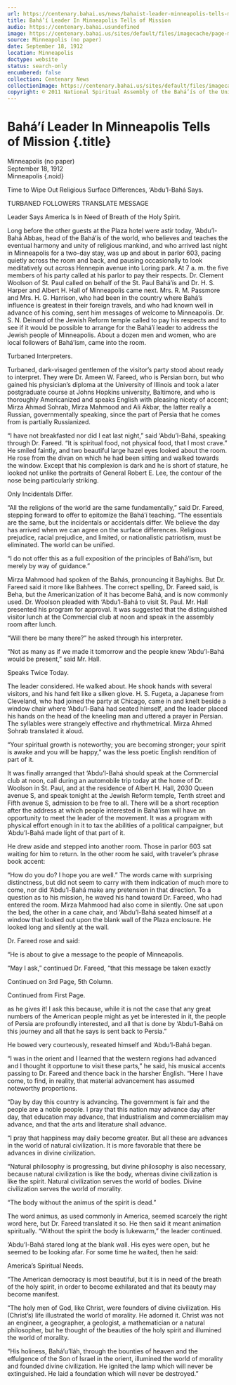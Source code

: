 ```yaml
---
url: https://centenary.bahai.us/news/bahaist-leader-minneapolis-tells-mission
title: Bahá’í Leader In Minneapolis Tells of Mission
audio: https://centenary.bahai.usundefined
image: https://centenary.bahai.us/sites/default/files/imagecache/page-main-image/images/press_clippings/19120918%2CThe%20Minneapols%2C%20Bahaist%20Leader%20in%20Minneapolis%20Tells%20of%20Mission.png
source: Minneapolis (no paper)
date: September 18, 1912
location: Minneapolis
doctype: website
status: search-only
encumbered: false
collection: Centenary News
collectionImage: https://centenary.bahai.us/sites/default/files/imagecache/theme-image/main_image/abdulbaha-overview-small_0.jpg
copyright: © 2011 National Spiritual Assembly of the Bahá’ís of the United States
---
```



# Bahá’í Leader In Minneapolis Tells of Mission {.title}

Minneapolis (no paper)  
September 18, 1912  
Minneapolis
{.noid}  



Time to Wipe Out Religious Surface Differences, ‘Abdu’l-Bahá Says.

TURBANED FOLLOWERS TRANSLATE MESSAGE

Leader Says America Is in Need of Breath of the Holy Spirit.

Long before the other guests at the Plaza hotel were astir today, ‘Abdu’l-Bahá Abbas, head of the Bahá’ís of the world, who believes and teaches the eventual harmony and unity of religious mankind, and who arrived last night in Minneapolis for a two-day stay, was up and about in parlor 603, pacing quietly across the room and back, and pausing occasionally to look meditatively out across Hennepin avenue into Loring park. At 7 a. m. the five members of his party called at his parlor to pay their respects. Dr. Clement Woolson of St. Paul called on behalf of the St. Paul Bahá’ís and Dr. H. S. Harper and Albert H. Hall of Minneapolis came next. Mrs. R. M. Passmore and Mrs. H. G. Harrison, who had been in the country where Bahá’s influence is greatest in their foreign travels, and who had known well in advance of his coming, sent him messages of welcome to Minneapolis. Dr. S. N. Deinard of the Jewish Reform temple called to pay his respects and to see if it would be possible to arrange for the Bahá’í leader to address the Jewish people of Minneapolis. About a dozen men and women, who are local followers of Bahá’ísm, came into the room.

Turbaned Interpreters.

Turbaned, dark-visaged gentlemen of the visitor’s party stood about ready to interpret. They were Dr. Ameen W. Fareed, who is Persian born, but who gained his physician’s diploma at the University of Illinois and took a later postgraduate course at Johns Hopkins university, Baltimore, and who is thoroughly Americanized and speaks English with pleasing nicety of accent; Mirza Ahmad Sohrab, Mirza Mahmood and Ali Akbar, the latter really a Russian, governmentally speaking, since the part of Persia that he comes from is partially Russianized.

“I have not breakfasted nor did I eat last night,” said ‘Abdu’l-Bahá, speaking through Dr. Fareed. “It is spiritual food, not physical food, that I most crave.” He smiled faintly, and two beautiful large hazel eyes looked about the room. He rose from the divan on which he had been sitting and walked towards the window. Except that his complexion is dark and he is short of stature, he looked not unlike the portraits of General Robert E. Lee, the contour of the nose being particularly striking.

Only Incidentals Differ.

“All the religions of the world are the same fundamentally,” said Dr. Fareed, stepping forward to offer to epitomize the Bahá’í teaching. “The essentials are the same, but the incidentals or accidentals differ. We believe the day has arrived when we can agree on the surface differences. Religious prejudice, racial prejudice, and limited, or nationalistic patriotism, must be eliminated. The world can be unified.

“I do not offer this as a full exposition of the principles of Bahá’ísm, but merely by way of guidance.”

Mirza Mahmood had spoken of the Bahás, pronouncing it Bayhighs. But Dr. Fareed said it more like Bahhees. The correct spelling, Dr. Fareed said, is Beha, but the Americanization of it has become Bahá, and is now commonly used. Dr. Woolson pleaded with ‘Abdu’l-Bahá to visit St. Paul. Mr. Hall presented his program for approval. It was suggested that the distinguished visitor lunch at the Commercial club at noon and speak in the assembly room after lunch.

“Will there be many there?” he asked through his interpreter.

“Not as many as if we made it tomorrow and the people knew ‘Abdu’l-Bahá would be present,” said Mr. Hall.

Speaks Twice Today.

The leader considered. He walked about. He shook hands with several visitors, and his hand felt like a silken glove. H. S. Fugeta, a Japanese from Cleveland, who had joined the party at Chicago, came in and knelt beside a window chair where ‘Abdu’l-Bahá had seated himself, and the leader placed his hands on the head of the kneeling man and uttered a prayer in Persian. The syllables were strangely effective and rhythmetrical. Mirza Ahmed Sohrab translated it aloud.

“Your spiritual growth is noteworthy; you are becoming stronger; your spirit is awake and you will be happy,” was the less poetic English rendition of part of it.

It was finally arranged that ‘Abdu’l-Bahá should speak at the Commercial club at noon, call during an automobile trip today at the home of Dr. Woolson in St. Paul, and at the residence of Albert H. Hall, 2030 Queen avenue S, and speak tonight at the Jewish Reform temple, Tenth street and Fifth avenue S, admission to be free to all. There will be a short reception after the address at which people interested in Bahá’ísm will have an opportunity to meet the leader of the movement. It was a program with physical effort enough in it to tax the abilities of a political campaigner, but ‘Abdu’l-Bahá made light of that part of it.

He drew aside and stepped into another room. Those in parlor 603 sat waiting for him to return. In the other room he said, with traveler’s phrase book accent:

“How do you do? I hope you are well.” The words came with surprising distinctness, but did not seem to carry with them indication of much more to come, nor did ‘Abdu’l-Bahá make any pretension in that direction. To a question as to his mission, he waved his hand toward Dr. Fareed, who had entered the room. Mirza Mahmood had also come in silently. One sat upon the bed, the other in a cane chair, and ‘Abdu’l-Bahá seated himself at a window that looked out upon the blank wall of the Plaza enclosure. He looked long and silently at the wall.

Dr. Fareed rose and said:

“He is about to give a message to the people of Minneapolis.

“May I ask,” continued Dr. Fareed, “that this message be taken exactly

Continued on 3rd Page, 5th Column.

Continued from First Page.

as he gives it! I ask this because, while it is not the case that any great numbers of the American people might as yet be interested in it, the people of Persia are profoundly interested, and all that is done by ‘Abdu’l-Bahá on this journey and all that he says is sent back to Persia.”

He bowed very courteously, reseated himself and ‘Abdu’l-Bahá began.

“I was in the orient and I learned that the western regions had advanced and I thought it opportune to visit these parts,” he said, his musical accents passing to Dr. Fareed and thence back in the harsher English. “Here I have come, to find, in reality, that material advancement has assumed noteworthy proportions.

“Day by day this country is advancing. The government is fair and the people are a noble people. I pray that this nation may advance day after day, that education may advance, that industrialism and commercialism may advance, and that the arts and literature shall advance.

“I pray that happiness may daily become greater. But all these are advances in the world of natural civilization. It is more favorable that there be advances in divine civilization.

“Natural philosophy is progressing, but divine philosophy is also necessary, because natural civilization is like the body, whereas divine civilization is like the spirit. Natural civilization serves the world of bodies. Divine civilization serves the world of morality.

“The body without the animus of the spirit is dead.”

The word animus, as used commonly in America, seemed scarcely the right word here, but Dr. Fareed translated it so. He then said it meant animation spiritually. “Without the spirit the body is lukewarm,” the leader continued.

‘Abdu’l-Bahá stared long at the blank wall. His eyes were open, but he seemed to be looking afar. For some time he waited, then he said:

America’s Spiritual Needs.

“The American democracy is most beautiful, but it is in need of the breath of the holy spirit, in order to become exhilarated and that its beauty may become manifest.

“The holy men of God, like Christ, were founders of divine civilization. His (Christ’s) life illustrated the world of morality. He adorned it. Christ was not an engineer, a geographer, a geologist, a mathematician or a natural philosopher, but he thought of the beauties of the holy spirit and illumined the world of morality.

“His holiness, Bahá’u’lláh, through the bounties of heaven and the effulgence of the Son of Israel in the orient, illumined the world of morality and founded divine civilization. He ignited the lamp which will never be extinguished. He laid a foundation which will never be destroyed.”